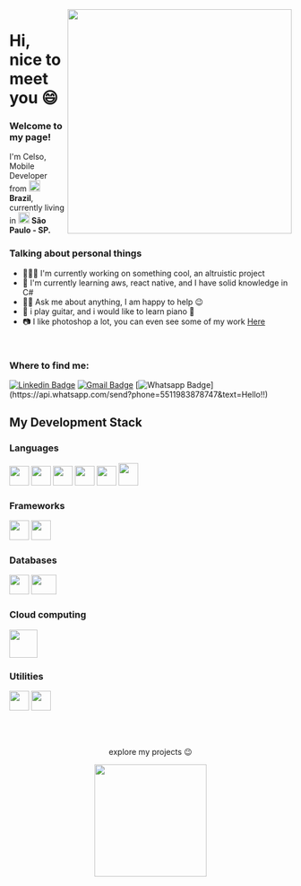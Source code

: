 <img align="right" width="400" height="400" src="https://raw.githubusercontent.com/urielcaire/aprendamd/master/imgs/solaire.gif">

<h1>Hi, nice to meet you 😄</h1> 

<h3>Welcome to my page!</h3>
<p>I'm Celso, Mobile Developer from <img src="https://cdn.countryflags.com/thumbs/brazil/flag-round-250.png" width=20 height=20> <b>Brazil</b>, 
currently living in <img src="https://upload.wikimedia.org/wikipedia/commons/thumb/1/1a/Bras%C3%A3o_do_estado_de_S%C3%A3o_Paulo.svg/1200px-Bras%C3%A3o_do_estado_de_S%C3%A3o_Paulo.svg.png" width=20 height=20> <b>São Paulo - SP.</b></p>

<h3>Talking about personal things</h3>
<ul>
  <li>👨🏻‍💻 I'm currently working on something cool, an altruistic project</li>
  <li>🌱 I'm currently learning aws, react native, and I have solid knowledge in C# </li>
  <li>🧏🏼 Ask me about anything, I am happy to help 😉</li>
  <li>🎸 i play guitar, and i would like to learn piano 🎹</li>
  <li>📷 I like photoshop a lot, you can even see some of my work <a href="https://www.deviantart.com/nearghale">Here</a></li>
</ul>
</br>

<h3>Where to find me:</h3>

  [![Linkedin Badge](https://img.shields.io/badge/-LinkedIn-blue?style=flat-square&logo=Linkedin&logoColor=white&link=https://www.linkedin.com/in/celsoavelinoaraujo/)](https://www.linkedin.com/in/celsoavelinoaraujo/)
   [![Gmail Badge](https://img.shields.io/badge/-Gmail-c14438?style=flat-square&logo=Gmail&logoColor=white&link=mailto:celsodeveloper13@gmail.com&link=mailto:celsodeveloper13@gmail.com)](mailto:celsodeveloper13@gmail.com)
   [![Whatsapp Badge](https://img.shields.io/badge/-Whatsapp-4CA143?style=flat-square&labelColor=4CA143&logo=whatsapp&logoColor=white&link=https://api.whatsapp.com/send?phone=5511983878747&text=Hello!)](https://api.whatsapp.com/send?phone=5511983878747&text=Hello!!)
   
<h2>My Development Stack</h2>
   
<h3>Languages</h3>
<p>
<img src="https://cdn.iconscout.com/icon/free/png-512/c-programming-569564.png" width=35 height=35/>
<img src="https://cdn.iconscout.com/icon/free/png-512/csharp-1-1175241.png" width=35 height=35/>
<img src="https://pcodinomebzero.neocities.org/Imagens/javascript1.png" width=35 height=35/>
<img src="https://images.vexels.com/media/users/3/166401/isolated/preview/b82aa7ac3f736dd78570dd3fa3fa9e24-iacute-cone-da-linguagem-de-programa-ccedil-atilde-o-java-by-vexels.png" width=35 height=35/>
<img src="https://image.flaticon.com/icons/png/512/732/732212.png" width=35 height=35/>
<img src="https://cdn.iconscout.com/icon/free/png-256/css-118-569410.png" width=35 height=40/></p>

<h3>Frameworks</h3>
<p>
<img src="https://appmasters.io/static/react-47ce6e77f039020ee2e76a10c1e988e9.png" width=35 height=35/>
<img src="https://upload.wikimedia.org/wikipedia/commons/thumb/e/ee/.NET_Core_Logo.svg/1200px-.NET_Core_Logo.svg.png" width=35 height=35/>
</p> 

<h3>Databases</h3>
 <p>
  <code><img src="https://img.icons8.com/color/452/mongodb.png" width=35 height=35 /></code>
<img src="https://img.icons8.com/color/452/microsoft-sql-server.png" width=45 height=35 />
</p>

<h3>Cloud computing</h3>
 <p>
<img src="https://futurumresearch.com/wp-content/uploads/2020/01/aws-logo.png" width=50 height=50 />
</p>
  
<h3>Utilities</h3>
 <p>
<img src="https://seeklogo.com/images/P/postman-logo-F43375A2EB-seeklogo.com.png" width=35 height=35 />
<img src="https://icons.iconarchive.com/icons/papirus-team/papirus-apps/512/insomnia-icon.png" width=35 height=35 />
</p>

</br>
</br>

<p align="center">
explore my projects 😉
</p>
 

<p align="center">
  <img width="200" height="200" src="https://media3.giphy.com/media/ZCHGgJc3zKM3w7Ds8l/giphy.gif?cid=ecf05e479bba78ab8497a56c806d9826181959ed57ac933d&rid=giphy.gif" />
</p>
